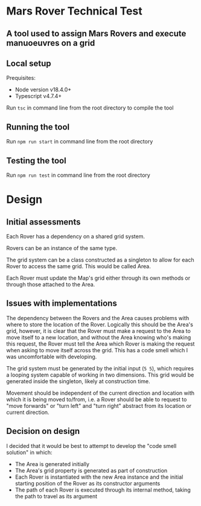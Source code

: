 # Mars Rover Technical Test

## A tool used to assign Mars Rovers and execute manuoeuvres on a grid

## Local setup

Prequisites:

* Node version v18.4.0+
* Typescript v4.7.4+

Run `tsc` in command line from the root directory to compile the tool 

## Running the tool

Run `npm run start` in command line from the root directory

## Testing the tool

Run `npm run test` in command line from the root directory

# Design

## Initial assessments

Each Rover has a dependency on a shared grid system.

Rovers can be an instance of the same type.

The grid system can be a class constructed as a singleton to allow for each Rover to access the same grid. This would be called Area.

Each Rover must update the Map's grid either through its own methods or through those attached to the Area.

## Issues with implementations

The dependency between the Rovers and the Area causes problems with where to store the location of the Rover. Logically this should be the Area's grid, however, it is clear that the Rover must make a request to the Area to move itself to a new location, and without the Area knowing who's making this request, the Rover must tell the Area which Rover is making the request when asking to move itself across the grid. This has a code smell which I was uncomfortable with developing.

The grid system must be generated by the initial input (`5 5`), which requires a looping system capable of working in two dimensions. This grid would be generated inside the singleton, likely at construction time.

Movement should be independent of the current direction and location with which it is being moved to/from, i.e. a Rover should be able to request to "move forwards" or "turn left" and "turn right" abstract from its location or current direction.

## Decision on design

I decided that it would be best to attempt to develop the "code smell solution" in which:
* The Area is generated initially
* The Area's grid property is generated as part of construction
* Each Rover is instantiated with the new Area instance and the initial starting position of the Rover as its constructor arguments
* The path of each Rover is executed through its internal method, taking the path to travel as its argument